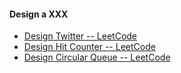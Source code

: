 #### Design a XXX
* [Design Twitter -- LeetCode](https://leetcode.com/problems/design-twitter/)
* [Design Hit Counter -- LeetCode](https://leetcode.com/problems/design-hit-counter/)
* [Design Circular Queue -- LeetCode](https://leetcode.com/problems/design-circular-queue/)

